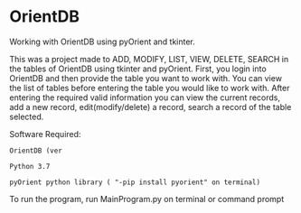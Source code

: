 # OrientDB
Working with OrientDB using pyOrient and tkinter.

This was a project made to ADD, MODIFY, LIST, VIEW, DELETE, SEARCH in the tables of OrientDB using tkinter and pyOrient.
First, you login into OrientDB and then provide the table you want to work with. You can view the list of tables before
entering the table you would like to work with. After entering the required valid information you can view the current records,
add a new record, edit(modify/delete) a record, search a record of the table selected.

Software Required:

    OrientDB (ver
    
    Python 3.7
    
    pyOrient python library ( "-pip install pyorient" on terminal)
    

To run the program, run MainProgram.py on terminal or command prompt
